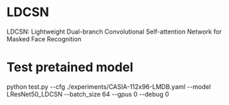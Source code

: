 # LDCSN
LDCSN: Lightweight Dual-branch Convolutional Self-attention Network for Masked Face Recognition

# Test pretained model
python test.py 
--cfg
./experiments/CASIA-112x96-LMDB.yaml
--model
LResNet50_LDCSN
--batch_size
64
--gpus
0
--debug
0
